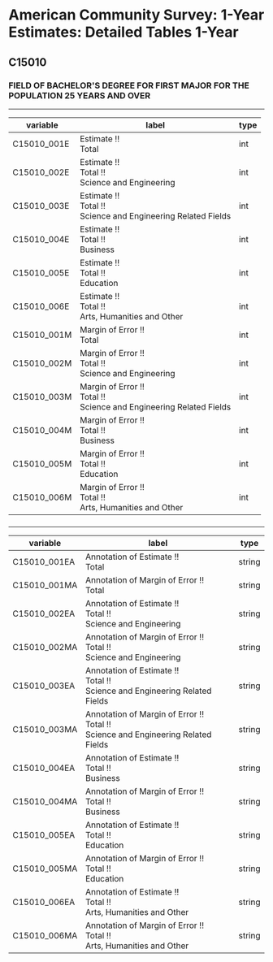 # American Community Survey: 1-Year Estimates: Detailed Tables 1-Year

## C15010

### FIELD OF BACHELOR'S DEGREE FOR FIRST MAJOR FOR THE POPULATION 25 YEARS AND OVER

___

| variable | label | type |
| ----- | ----- | ----- |
| C15010_001E | Estimate !!<br>Total | int |
| C15010_002E | Estimate !!<br>Total !!<br>Science and Engineering | int |
| C15010_003E | Estimate !!<br>Total !!<br>Science and Engineering Related Fields | int |
| C15010_004E | Estimate !!<br>Total !!<br>Business | int |
| C15010_005E | Estimate !!<br>Total !!<br>Education | int |
| C15010_006E | Estimate !!<br>Total !!<br>Arts, Humanities and Other | int |
| C15010_001M | Margin of Error !!<br>Total | int |
| C15010_002M | Margin of Error !!<br>Total !!<br>Science and Engineering | int |
| C15010_003M | Margin of Error !!<br>Total !!<br>Science and Engineering Related Fields | int |
| C15010_004M | Margin of Error !!<br>Total !!<br>Business | int |
| C15010_005M | Margin of Error !!<br>Total !!<br>Education | int |
| C15010_006M | Margin of Error !!<br>Total !!<br>Arts, Humanities and Other | int |
### 

___

| variable | label | type |
| ----- | ----- | ----- |
| C15010_001EA | Annotation of Estimate !!<br>Total | string |
| C15010_001MA | Annotation of Margin of Error !!<br>Total | string |
| C15010_002EA | Annotation of Estimate !!<br>Total !!<br>Science and Engineering | string |
| C15010_002MA | Annotation of Margin of Error !!<br>Total !!<br>Science and Engineering | string |
| C15010_003EA | Annotation of Estimate !!<br>Total !!<br>Science and Engineering Related Fields | string |
| C15010_003MA | Annotation of Margin of Error !!<br>Total !!<br>Science and Engineering Related Fields | string |
| C15010_004EA | Annotation of Estimate !!<br>Total !!<br>Business | string |
| C15010_004MA | Annotation of Margin of Error !!<br>Total !!<br>Business | string |
| C15010_005EA | Annotation of Estimate !!<br>Total !!<br>Education | string |
| C15010_005MA | Annotation of Margin of Error !!<br>Total !!<br>Education | string |
| C15010_006EA | Annotation of Estimate !!<br>Total !!<br>Arts, Humanities and Other | string |
| C15010_006MA | Annotation of Margin of Error !!<br>Total !!<br>Arts, Humanities and Other | string |

